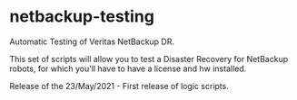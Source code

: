 # netbackup-testing
Automatic Testing of Veritas NetBackup DR. 

This set of scripts will allow you to test a Disaster Recovery for NetBackup robots, for which you'll have to have a license and hw installed.

Release of the 23/May/2021 - First release of logic scripts.
